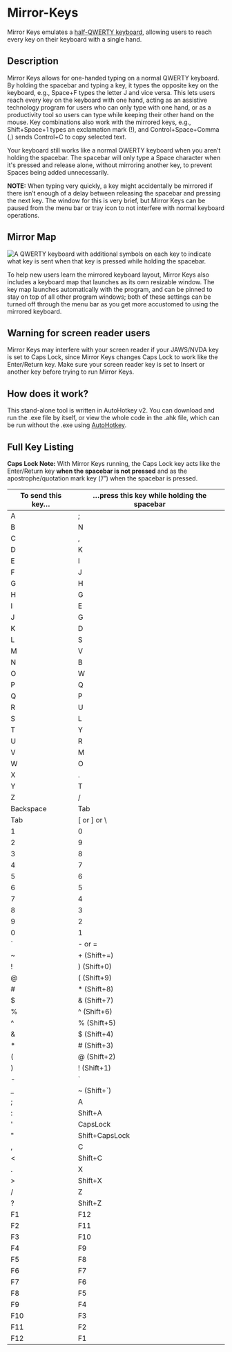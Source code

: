 # Mirror-Keys
Mirror Keys emulates a [half-QWERTY keyboard](https://en.wikipedia.org/wiki/Half-keyboard), allowing users to reach every key on their keyboard with a single hand.

## Description
Mirror Keys allows for one-handed typing on a normal QWERTY keyboard. By holding the spacebar and typing a key, it types the opposite key on the keyboard, e.g., Space+F types the letter J and vice versa. This lets users reach every key on the keyboard with one hand, acting as an assistive technology program for users who can only type with one hand, or as a productivity tool so users can type while keeping their other hand on the mouse. Key combinations also work with the mirrored keys, e.g., Shift+Space+1 types an exclamation mark (!), and Control+Space+Comma (,) sends Control+C to copy selected text.

Your keyboard still works like a normal QWERTY keyboard when you aren’t holding the spacebar. The spacebar will only type a Space character when it's pressed and release alone, without mirroring another key, to prevent Spaces being added unnecessarily.

**NOTE:** When typing very quickly, a key might accidentally be mirrored if there isn’t enough of a delay between releasing the spacebar and pressing the next key. The window for this is very brief, but Mirror Keys can be paused from the menu bar or tray icon to not interfere with normal keyboard operations.

## Mirror Map
![A QWERTY keyboard with additional symbols on each key to indicate what key is sent when that key is pressed while holding the spacebar.](https://github.com/user-attachments/assets/a3a59e48-f4ca-4725-a450-63f680c01c2f)

To help new users learn the mirrored keyboard layout, Mirror Keys also includes a keyboard map that launches as its own resizable window. The key map launches automatically with the program, and can be pinned to stay on top of all other program windows; both of these settings can be turned off through the menu bar as you get more accustomed to using the mirrored keyboard.

## Warning for screen reader users
Mirror Keys may interfere with your screen reader if your JAWS/NVDA key is set to Caps Lock, since Mirror Keys changes Caps Lock to work like the Enter/Return key. Make sure your screen reader key is set to Insert or another key before trying to run Mirror Keys.

## How does it work?

This stand-alone tool is written in AutoHotkey v2. You can download and run the .exe file by itself, or view the whole code in the .ahk file, which can be run without the .exe using [AutoHotkey](https://www.autohotkey.com/).

## Full Key Listing
**Caps Lock Note:** With Mirror Keys running, the Caps Lock key acts like the Enter/Return key **when the spacebar is not pressed** and as the apostrophe/quotation mark key (’/”) when the spacebar is pressed.

| To send this key… | …press this key while holding the spacebar |
| --- | --- |
| A | ; |
| B | N |
| C | , |
| D | K |
| E | I |
| F | J |
| G | H |
| H | G |
| I | E |
| J | G |
| K | D |
| L | S |
| M | V |
| N | B |
| O | W |
| P | Q |
| Q | P |
| R | U |
| S | L |
| T | Y |
| U | R |
| V | M |
| W | O |
| X | . |
| Y | T |
| Z | / |
| Backspace | Tab |
| Tab | [ or ] or \ |
| 1 | 0 |
| 2 | 9 |
| 3 | 8 |
| 4 | 7 |
| 5 | 6 |
| 6 | 5 |
| 7 | 4 |
| 8 | 3 |
| 9 | 2 |
| 0 | 1 |
| ` | - or = |
| ~ | + (Shift+=) |
| ! | ) (Shift+0) |
| @ | ( (Shift+9) |
| # | * (Shift+8) |
| $ | & (Shift+7) |
| % | ^ (Shift+6) |
| ^ | % (Shift+5) |
| & | $ (Shift+4) |
| * | # (Shift+3) |
| ( | @ (Shift+2) |
| ) | ! (Shift+1) |
| - | ` |
| _ | ~ (Shift+`) |
| ; | A |
| : | Shift+A |
| ' | CapsLock |
| " | Shift+CapsLock |
| , | C |
| < | Shift+C |
| . | X |
| > | Shift+X |
| / | Z |
| ? | Shift+Z |
| F1 | F12 |
| F2 | F11 |
| F3 | F10 |
| F4 | F9 |
| F5 | F8 |
| F6 | F7 |
| F7 | F6 |
| F8 | F5 |
| F9 | F4 |
| F10 | F3 |
| F11 | F2 |
| F12 | F1 |
